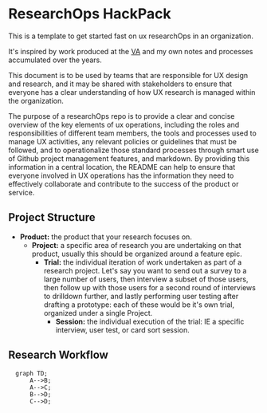 # ResearchOps HackPack

This is a template to get started fast on ux researchOps in an organization.

It's inspired by work produced at the [VA](https://depo-platform-documentation.scrollhelp.site/research-design/) and my own notes and processes accumulated over the years.

This document is to be used by teams that are responsible for UX design and research, and it may be shared with stakeholders to ensure that everyone has a clear understanding of how UX research is managed within the organization.

The purpose of a researchOps repo is to provide a clear and concise overview of the key elements of ux operations, including the roles and responsibilities of different team members, the tools and processes used to manage UX activities, any relevant policies or guidelines that must be followed, and to operationalize those standard processes through smart use of Github project management features, and markdown. By providing this information in a central location, the README can help to ensure that everyone involved in UX operations has the information they need to effectively collaborate and contribute to the success of the product or service.

## Project Structure

- **Product:** the product that your research focuses on.
    - **Project:** a specific area of research you are undertaking on that product, usually this should be organized around a feature epic.
        - **Trial:** the individual iteration of work undertaken as part of a research project. Let's say you want to send out a survey to a large number of users, then interview a subset of those users, then follow up with those users for a second round of interviews to drilldown further, and lastly performing user testing after drafting a prototype: each of these would be it's own trial, organized under a single Project.
            - **Session:**  the individual execution of the trial: IE a specific interview, user test, or card sort session.

## Research Workflow
```mermaid
  graph TD;
      A-->B;
      A-->C;
      B-->D;
      C-->D;
```
